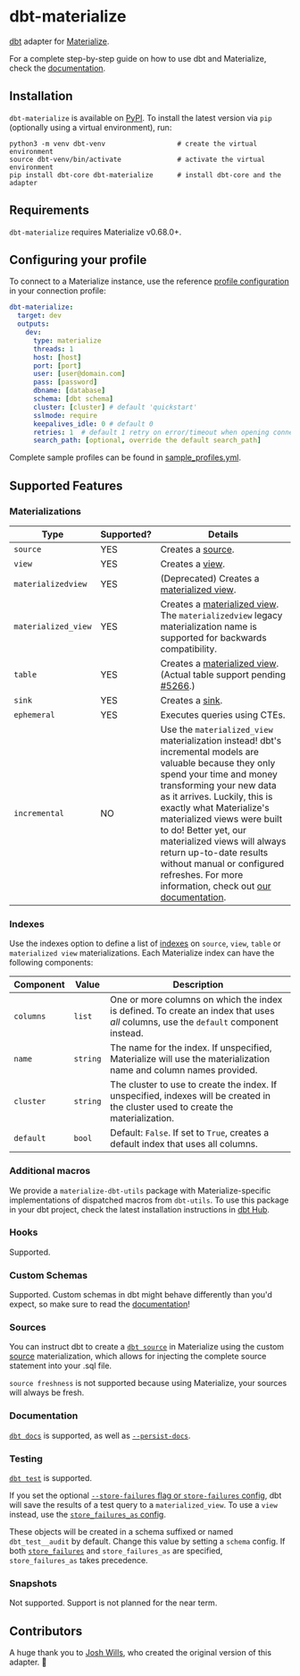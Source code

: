# dbt-materialize

[dbt] adapter for [Materialize].

For a complete step-by-step guide on how to use dbt and Materialize, check the
[documentation](https://materialize.com/docs/guides/dbt/).

## Installation

`dbt-materialize` is available on [PyPI]. To install the latest version via
`pip` (optionally using a virtual environment), run:

```nofmt
python3 -m venv dbt-venv                  # create the virtual environment
source dbt-venv/bin/activate              # activate the virtual environment
pip install dbt-core dbt-materialize      # install dbt-core and the adapter
```

## Requirements

<!-- If you update this, bump the constraint in connections.py too. -->
`dbt-materialize` requires Materialize v0.68.0+.

## Configuring your profile

To connect to a Materialize instance, use the reference [profile configuration](https://docs.getdbt.com/reference/warehouse-profiles/materialize-profile#connecting-to-materialize-with-dbt-materialize)
in your connection profile:

```yml
dbt-materialize:
  target: dev
  outputs:
    dev:
      type: materialize
      threads: 1
      host: [host]
      port: [port]
      user: [user@domain.com]
      pass: [password]
      dbname: [database]
      schema: [dbt schema]
      cluster: [cluster] # default 'quickstart'
      sslmode: require
      keepalives_idle: 0 # default 0
      retries: 1  # default 1 retry on error/timeout when opening connections
      search_path: [optional, override the default search_path]

```

Complete sample profiles can be found in [sample_profiles.yml](dbt/include/materialize/sample_profiles.yml).

## Supported Features

### Materializations

Type                | Supported? | Details
--------------------|------------|--------
`source`            | YES        | Creates a [source].
`view`              | YES        | Creates a [view].
`materializedview`  | YES        | (Deprecated) Creates a [materialized view].
`materialized_view` | YES        | Creates a [materialized view]. The `materializedview` legacy materialization name is supported for backwards compatibility.
`table`             | YES        | Creates a [materialized view]. (Actual table support pending [#5266].)
`sink`              | YES        | Creates a [sink].
`ephemeral`         | YES        | Executes queries using CTEs.
`incremental`       | NO         | Use the `materialized_view` materialization instead! dbt's incremental models are valuable because they only spend your time and money transforming your new data as it arrives. Luckily, this is exactly what Materialize's materialized views were built to do! Better yet, our materialized views will always return up-to-date results without manual or configured refreshes. For more information, check out [our documentation](https://materialize.com/docs/).

### Indexes

Use the indexes option to define a list of [indexes](/sql/create-index/) on
`source`, `view`, `table` or `materialized view` materializations. Each
Materialize index can have the following components:

Component                            | Value     | Description
-------------------------------------|-----------|--------------------------------------------------
`columns`                            | `list`    | One or more columns on which the index is defined. To create an index that uses _all_ columns, use the `default` component instead.
`name`                               | `string`  | The name for the index. If unspecified, Materialize will use the materialization name and column names provided.
`cluster`                            | `string`  | The cluster to use to create the index. If unspecified, indexes will be created in the cluster used to create the materialization.
`default`                            | `bool`    | Default: `False`. If set to `True`, creates a default index that uses all columns.

### Additional macros

We provide a `materialize-dbt-utils` package with Materialize-specific
implementations of dispatched macros from `dbt-utils`. To use this package in
your dbt project, check the latest installation instructions in [dbt Hub](https://hub.getdbt.com/materializeinc/materialize_dbt_utils/latest/).

### Hooks

Supported.

### Custom Schemas

Supported. Custom schemas in dbt might behave differently than you'd expect, so
make sure to read the [documentation](https://docs.getdbt.com/docs/build/custom-schemas)!

### Sources

You can instruct dbt to create a [`dbt source`](https://docs.getdbt.com/docs/build/sources)
in Materialize using the custom [source] materialization, which allows for
injecting the complete source statement into your .sql file.

`source freshness` is not supported because using Materialize, your sources will
always be fresh.

### Documentation

[`dbt docs`](https://docs.getdbt.com/reference/commands/cmd-docs) is supported,
as well as [`--persist-docs`](https://docs.getdbt.com/reference/resource-configs/persist_docs).

### Testing

[`dbt test`](https://docs.getdbt.com/reference/commands/test) is supported.

If you set the optional [`--store-failures` flag or `store-failures` config](https://docs.getdbt.com/reference/resource-configs/store_failures),
dbt will save the results of a test query to a `materialized_view`. To use a
`view` instead, use the [`store_failures_as` config](https://docs.getdbt.com/reference/resource-configs/store_failures_as).

These objects will be created in a schema suffixed or named `dbt_test__audit` by
default. Change this value by setting a `schema` config. If both
[`store_failures`](https://docs.getdbt.com/reference/resource-configs/store_failures) and
`store_failures_as` are specified, `store_failures_as` takes precedence.

### Snapshots

Not supported. Support is not planned for the near term.

## Contributors

A huge thank you to [Josh Wills](https://github.com/jwills), who created the
original version of this adapter. 🤠

[#5266]: https://github.com/MaterializeInc/materialize/issues/5266
[dbt]: https://www.getdbt.com/
[index]: https://materialize.com/docs/sql/create-index/
[Materialize]: http://materialize.com
[materialized view]: https://materialize.com/docs/sql/create-materialized-view/
[PyPI]: https://pypi.org/project/dbt-materialize/
[sink]: https://materialize.com/docs/sql/create-sink/
[source]: https://materialize.com/docs/sql/create-source/
[view]: https://materialize.com/docs/sql/create-view/
